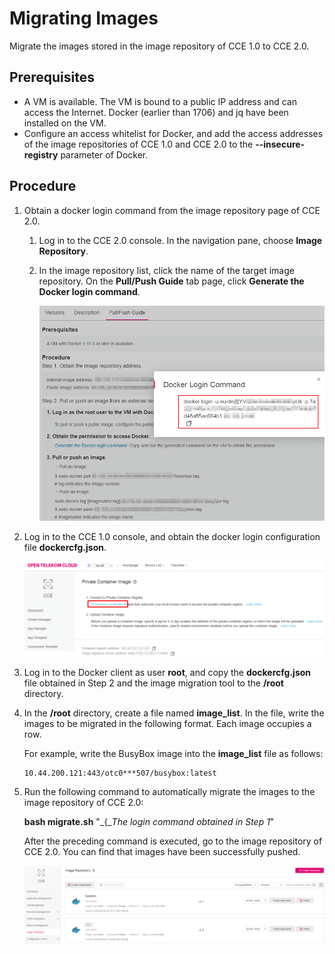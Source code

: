 # Migrating Images<a name="cce_01_9997"></a>

Migrate the images stored in the image repository of CCE 1.0 to CCE 2.0.

## Prerequisites<a name="section84133634315"></a>

-   A VM is available. The VM is bound to a public IP address and can access the Internet. Docker \(earlier than 1706\) and jq have been installed on the VM.
-   Configure an access whitelist for Docker, and add the access addresses of the image repositories of CCE 1.0 and CCE 2.0 to the  **--insecure-registry**  parameter of Docker.

## Procedure<a name="section924789174410"></a>

1.  Obtain a docker login command from the image repository page of CCE 2.0.
    1.  Log in to the CCE 2.0 console. In the navigation pane, choose  **Image Repository**.
    2.  In the image repository list, click the name of the target image repository. On the  **Pull/Push Guide**  tab page, click  **Generate the Docker login command**.

        ![](figures/generate-the-docker-login-command.png)

2.  Log in to the CCE 1.0 console, and obtain the docker login configuration file  **dockercfg.json**.

    ![](figures/dockercfg.png)

3.  Log in to the Docker client as user  **root**, and copy the  **dockercfg.json**  file obtained in Step 2 and the image migration tool to the  **/root**  directory.
4.  In the  **/root**  directory, create a file named  **image\_list**. In the file, write the images to be migrated in the following format. Each image occupies a row.

    For example, write the BusyBox image into the  **image\_list**  file as follows:

    ```
    10.44.200.121:443/otc0***507/busybox:latest
    ```

5.  Run the following command to automatically migrate the images to the image repository of CCE 2.0:

    **bash  migrate.sh**  "_\{__The_ _login_ _command_ _obtained_ _in_ _Step 1_"

    After the preceding command is executed, go to the image repository of CCE 2.0. You can find that images have been successfully pushed.

    ![](figures/image-repository.png)


